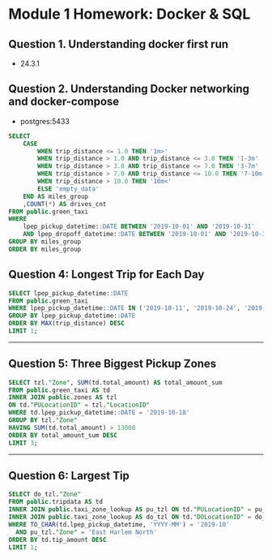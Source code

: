 # Module 1 Homework: Docker & SQL

## Question 1. Understanding docker first run 

- 24.3.1


## Question 2. Understanding Docker networking and docker-compose

- postgres:5433


```sql
SELECT
    CASE
        WHEN trip_distance <= 1.0 THEN '1m>' 
        WHEN trip_distance > 1.0 AND trip_distance <= 3.0 THEN '1-3m'
        WHEN trip_distance > 3.0 AND trip_distance <= 7.0 THEN '3-7m'
        WHEN trip_distance > 7.0 AND trip_distance <= 10.0 THEN '7-10m'
        WHEN trip_distance > 10.0 THEN '10m<'
        ELSE 'empty_data'
    END AS miles_group
    ,COUNT(*) AS drives_cnt
FROM public.green_taxi
WHERE
    lpep_pickup_datetime::DATE BETWEEN '2019-10-01' AND '2019-10-31'
    AND lpep_dropoff_datetime::DATE BETWEEN '2019-10-01' AND '2019-10-31'
GROUP BY miles_group
ORDER BY miles_group
```

## Question 4: Longest Trip for Each Day

```sql
SELECT lpep_pickup_datetime::DATE
FROM public.green_taxi
WHERE lpep_pickup_datetime::DATE IN ('2019-10-11', '2019-10-24', '2019-10-26', '2019-10-31')
GROUP BY lpep_pickup_datetime::DATE
ORDER BY MAX(trip_distance) DESC
LIMIT 1;
```

---

## Question 5: Three Biggest Pickup Zones

```sql
SELECT tzl."Zone", SUM(td.total_amount) AS total_amount_sum
FROM public.green_taxi AS td
INNER JOIN public.zones AS tzl
ON td."PULocationID" = tzl."LocationID"
WHERE td.lpep_pickup_datetime::DATE = '2019-10-18'
GROUP BY tzl."Zone"
HAVING SUM(td.total_amount) > 13000
ORDER BY total_amount_sum DESC
LIMIT 3;
```

---

## Question 6: Largest Tip

```sql
SELECT do_tzl."Zone"
FROM public.tripdata AS td
INNER JOIN public.taxi_zone_lookup AS pu_tzl ON td."PULocationID" = pu_tzl."LocationID"
INNER JOIN public.taxi_zone_lookup AS do_tzl ON td."DOLocationID" = do_tzl."LocationID"
WHERE TO_CHAR(td.lpep_pickup_datetime, 'YYYY-MM') = '2019-10'
  AND pu_tzl."Zone" = 'East Harlem North'
ORDER BY td.tip_amount DESC
LIMIT 1;
```
